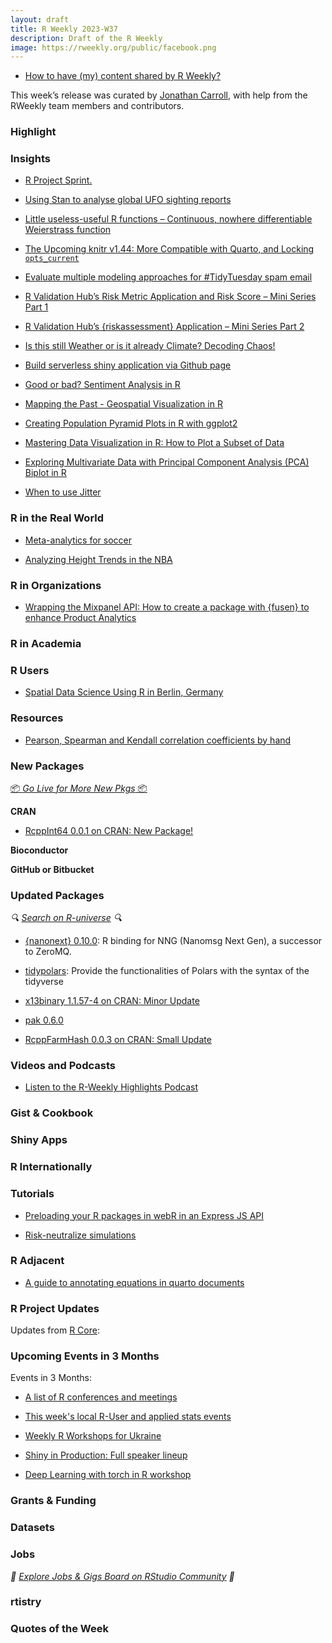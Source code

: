 ```yaml
---
layout: draft
title: R Weekly 2023-W37
description: Draft of the R Weekly
image: https://rweekly.org/public/facebook.png
---
```



+ [How to have (my) content shared by R Weekly?](https://github.com/rweekly/rweekly.org#how-to-have-my-content-shared-by-r-weekly)

This week’s release was curated by [Jonathan Carroll](https://fosstodon.org/@jonocarroll), with help from the RWeekly team members and contributors.

### Highlight




### Insights

+ [R Project Sprint.](https://www.pipinghotdata.com/posts/2023-09-07-r-project-sprint)
+ [Using Stan to analyse global UFO sighting reports](https://www.jumpingrivers.com/blog/ufo-counts-in-stan-bayesian-r/)
+ [Little useless-useful R functions – Continuous, nowhere differentiable Weierstrass function](https://tomaztsql.wordpress.com/2023/09/06/little-useless-useful-r-functions-continuous-nowhere-differentiable-weierstrass-function/)

+ [The Upcoming knitr v1.44: More Compatible with Quarto, and Locking `opts_current`](https://yihui.org/en/2023/09/knitr-1-44/)

+ [Evaluate multiple modeling approaches for #TidyTuesday spam email](https://juliasilge.com/blog/spam-email/)

+ [R Validation Hub’s Risk Metric Application and Risk Score – Mini Series Part 1](https://www.r-consortium.org/blog/2023/09/08/r-validation-hubs-risk-metric-application-and-risk-score-mini-series-part-1)
+ [R Validation Hub’s {riskassessment} Application – Mini Series Part 2](https://www.r-consortium.org/blog/2023/09/08/r-validation-hubs-riskassessment-application-mini-series-part-2)

+ [Is this still Weather or is it already Climate? Decoding Chaos!](https://blog.ephorie.de/is-this-still-weather-or-is-it-already-climate-decoding-chaos)

+ [Build serverless shiny application via Github page](https://r-posts.com/build-serverless-shiny-application-via-github-page/)


+ [Good or bad? Sentiment Analysis in R](https://medium.com/@mcodrescu/good-or-bad-sentiment-analysis-in-r-d9033b28f25d)

+ [Mapping the Past - Geospatial Visualization in R](https://www.codingthepast.com/2023/09/06/Geospatial-Data-Visualization.html)
+ [Creating Population Pyramid Plots in R with ggplot2](https://www.spsanderson.com/steveondata/posts/2023-09-08/index.html)
+ [Mastering Data Visualization in R: How to Plot a Subset of Data](https://www.spsanderson.com/steveondata/posts/2023-09-07/index.html)
+ [Exploring Multivariate Data with Principal Component Analysis (PCA) Biplot in R](https://www.spsanderson.com/steveondata/posts/2023-09-06/index.html)
+ [When to use Jitter](https://www.spsanderson.com/steveondata/posts/2023-09-05/index.html)




### R in the Real World

+ [Meta-analytics for soccer](https://tonyelhabr.rbind.io/posts/soccer-meta-analytics/)

+ [Analyzing Height Trends in the NBA](https://matanhakim.org/posts/2023-09-09-nba-heights/)

### R in Organizations

+ [Wrapping the Mixpanel API: How to create a package with {fusen} to enhance Product Analytics](https://lukas-r.blog/posts/2023-09-03-wrapping-the-mixpanel-api/)

### R in Academia

### R Users

+ [Spatial Data Science Using R in Berlin, Germany](https://www.r-consortium.org/blog/2023/09/05/spatial-data-science-using-r-in-berlin-germany)

### Resources

+ [Pearson, Spearman and Kendall correlation coefficients by hand](https://statsandr.com/blog/pearson-spearman-kendall-correlation-by-hand/)


### New Packages

<p class="added-hostname"><a href="https://rweekly.org/live" target="_blank" class="externalLink">📦 <i>Go Live for More New Pkgs</i> 📦</a></p>


**CRAN**

+ [RcppInt64 0.0.1 on CRAN: New Package!](http://dirk.eddelbuettel.com/blog/2023/09/05#rcppint64_0.0.1)


**Bioconductor**



**GitHub or Bitbucket**

### Updated Packages

<i>🔍 [Search on R-universe](https://r-universe.dev/search/) 🔍</i>

+ [{nanonext} 0.10.0](https://cran.r-project.org/package=nanonext): R binding for NNG (Nanomsg Next Gen), a successor to ZeroMQ.

+ [tidypolars](https://github.com/etiennebacher/tidypolars): Provide the functionalities of Polars with the syntax of the tidyverse

+ [x13binary 1.1.57-4 on CRAN: Minor Update](http://dirk.eddelbuettel.com/blog/2023/09/07#x13binary_1.1.57-4)

+ [pak 0.6.0](https://www.tidyverse.org/blog/2023/09/pak-0-6-0/)

+ [RcppFarmHash 0.0.3 on CRAN: Small Update](http://dirk.eddelbuettel.com/blog/2023/09/09#rcppfarmhash_0.0.3)

### Videos and Podcasts

+ [Listen to the R-Weekly Highlights Podcast](https://rweekly.fireside.fm/)


### Gist & Cookbook



### Shiny Apps



### R Internationally



### Tutorials

+ [Preloading your R packages in webR in an Express JS API](https://colinfay.me/preloading-your-r-packages-in-webr-in-an-express-js-api/)

+ [Risk-neutralize simulations](https://thierrymoudiki.github.io/blog/2023/09/04/r/misc/ahead-neutralize)

<!--<div class="post-more-begin></div><div class="post-more-end"></div>-->

### R Adjacent

+ [A guide to annotating equations in quarto documents](https://lpembleton.rbind.io/posts/annotate-equations/)

### R Project Updates

Updates from [R Core](http://developer.r-project.org/blosxom.cgi/R-devel/NEWS):


### Upcoming Events in 3 Months

Events in 3 Months:


+ [A list of R conferences and meetings](https://jumpingrivers.github.io/meetingsR/events.html)

+ [This week's local R-User and applied stats events](https://community.rstudio.com/c/irl)

+ [Weekly R Workshops for Ukraine](https://sites.google.com/view/dariia-mykhailyshyna/main/r-workshops-for-ukraine)

+ [Shiny in Production: Full speaker lineup](https://www.jumpingrivers.com/blog/shiny-in-production-full-lineup/)

+ [Deep Learning with torch in R workshop](https://r-posts.com/deep-learning-with-torch-in-r-workshop/)

### Grants & Funding


### Datasets


### Jobs

<i>💼 [Explore Jobs & Gigs Board on RStudio Community](https://community.rstudio.com/c/jobs/) 💼</i>

### rtistry


### Quotes of the Week
